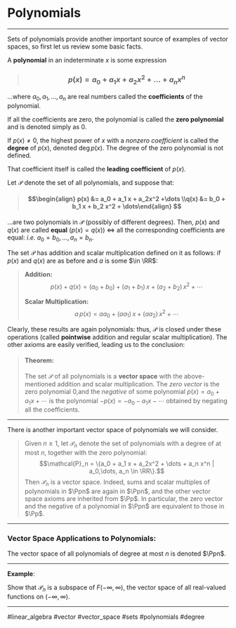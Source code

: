 # Polynomials 
***
Sets of polynomials provide another important source of examples of vector spaces, so first let us review some basic facts.

A **polynomial** in an indeterminate $x$ is some expression

> ### $$p(x)=a_0 + a_1x + a_2x^2 +\dots + a_nx^n $$

...where $a_0,a_1,\dots,a_n$ are real numbers called 	the **coefficients** of the polynomial.

If all the coefficients are zero, the polynomial is called the **zero polynomial** and is denoted simply as $0$. 

If $p(x)\neq 0$, the highest power of $x$ with a *nonzero coefficient* is called the **degree** of $p(x)$, denoted $\text{deg}\,p(x)$. The degree of the zero polynomial is not defined.

That coefficient itself is called the **leading coefficient** of $p(x)$. 

Let $\mathcal{P}$ denote the set of all polynomials, and suppose that:

> #### $$\begin{align} p(x) &= a_0  + a_1 x + a_2x^2 +\dots \\q(x) &= b_0 + b_1 x + b_2 x^2 + \dots\end{align} $$

...are two polynomials in $\mathcal{P}$ (possibly of different degrees). Then, $p(x) \text{ and } q(x)$ are called **equal** ($p(x) = 	q(x)$) $\iff$ all the corresponding coefficients are equal: *i.e.* $a_0=b_0,\dots,a_n=b_n.$


The set $\mathcal{P}$ has addition and scalar multiplication defined on it as follows:  if $p(x)$ and $q(x)$ are as before and $a$ is some $\in \RR$:

> **Addition:**
> $$p(x) + q(x) = (a_0 + b_0) + (a_1+b_1)\,x + (a_2 + b_2)\,x^2 + \cdots$$
> 
> **Scalar Multiplication:**
> $$a\,p(x) = aa_0 + (aa_1)\,x + (aa_2)\,x^2 + \cdots$$

Clearly, these results are again polynomials: thus, $\mathcal{P}$ is closed under these operations (called **pointwise** addition and regular scalar multiplication). The other axioms are easily verified, leading us to the conclusion: 

> #### Theorem: 
> The set $\mathcal{P}$ of all polynomials is a **vector space** with the above-mentioned addition and scalar multiplication. The *zero vector* is the zero polynomial $0$,and the *negative* of some polynomial $p(x) = a_0 + a_1 x + \cdots$ is the polynomial $-p(x) = -a_0 - a_1 x - \cdots$ obtained by negating all the coefficients. 

***

There is another important vector space of polynomials we will consider. 

>Given $n\geq1,$ let $\mathcal{P}_n$ denote the set of polynomials with a degree of at most $n$, together with the zero polynomial: 
>$$\mathcal{P}_n = \{a_0 + a_1 x + a_2x^2 + \dots + a_n x^n | a_0,\dots, a_n \in \RR\}.$$
>Then $\mathcal{P}_n$ is a vector space. Indeed, sums and scalar multiples of polynomials in $\Ppn$ are again in $\Ppn$, and the other vector space axioms are inherited from $\Pp$. In particular, the zero vector and the negative of a polynomial in $\Ppn$ are equivalent to those in $\Pp$.




***

### Vector Space Applications to Polynomials:

The vector space of all polynomials of degree at most $n$ is denoted $\Ppn$.






***
**Example**: 


Show that $\mathcal{P}_n$ is a subspace of $F(-\infty,\infty)$, the vector space of all real-valued functions on $(-\infty, \infty)$.




***


#linear_algebra #vector #vector_space #sets #polynomials #degree